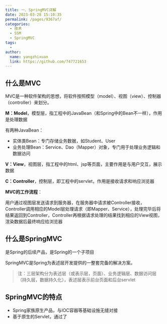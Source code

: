 ```yaml
---
title: 一、SpringMVC详解
date: 2023-03-28 15:10:35
permalink: /pages/9367af/
categories:
  - 技术
  - SSM
  - SpringMVC
tags:
  - 
author: 
  name: yangzhixuan
  link: https://github.com/747721653
---
```

## 什么是MVC

MVC是一种软件架构的思想，将软件按照模型（model）、视图（view）、控制器（controller）来划分。

**M：Model**，模型层，指工程中的JavaBean（和Spring中的Bean不一样），作用是处理数据

有两种JavaBean：

* 实体类Bean：专门存储业务数据，如Student、User
* 业务处理Bean：Service、Dao（Mapper）对象，专门用于处理业务逻辑和数据访问

**V：View**，视图层，指工程中的html、jsp等页面，主要作用是与用户交互，展示数据

**C：Controller**，控制层，即工程中的servlet，作用是接收请求和响应浏览器

**MVC的工作流程**：

用户通过视图层发送请求到服务器，在服务器中请求被Controller接收，Controller调用相应的Model层处理请求（即Mapper、Service），处理完毕后将结果返回到Controller，Controller再根据请求处理的结果找到相应的View视图，渲染数据后最终响应给浏览器

## 什么是SpringMVC

是Spring的后续产品，是Spring的一个子项目

SpringMVC是Spring为表述层开发提供的一整套完备的解决方案。

> 注：三层架构分为表述层（或表示层，页面）、业务逻辑层、数据访问层（持久层，数据持久化），表述层表示前台页面和后台servlet



## SpringMVC的特点

* Spring家族原生产品，与IOC容器等基础设施无缝对接
* 基于原生的Servlet，通过了

